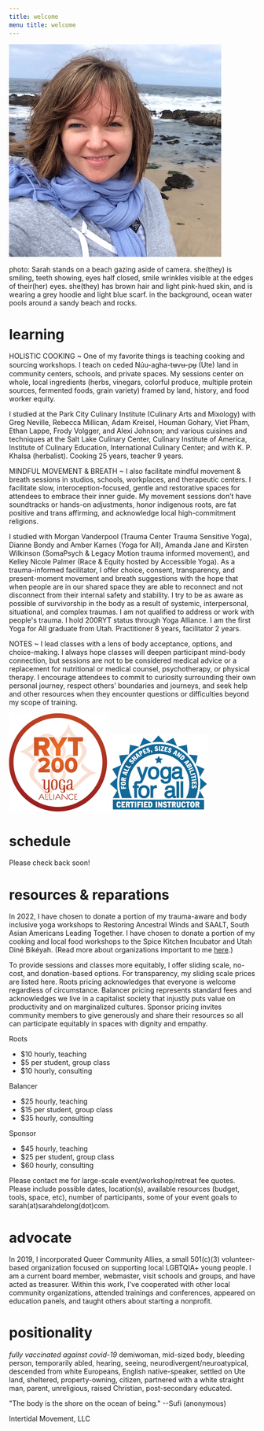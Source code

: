 ```yaml
---
title: welcome 
menu title: welcome
---
```



![me](/hihello.JPG)

photo: Sarah stands on a beach gazing aside of camera. she(they) is smiling, teeth showing, eyes half closed, smile wrinkles visible at the edges of their(her) eyes. she(they) has brown hair and light pink-hued skin, and is wearing a grey hoodie and light blue scarf. in the background, ocean water pools around a sandy beach and rocks.  

# learning 

HOLISTIC COOKING ~ One of my favorite things is teaching cooking and sourcing workshops. I teach on ceded Núu-agha-tʉvʉ-pʉ̱ (Ute) land in community centers, schools, and private spaces. My sessions center on whole, local ingredients (herbs, vinegars, colorful produce, multiple protein sources, fermented foods, grain variety) framed by land, history, and food worker equity. 

I studied at the Park City Culinary Institute (Culinary Arts and Mixology) with Greg Neville, Rebecca Millican, Adam Kreisel, Houman Gohary, Viet Pham, Ethan Lappe, Frody Volgger, and Alexi Johnson; and various cuisines and techniques at the Salt Lake Culinary Center, Culinary Institute of America, Institute of Culinary Education, International Culinary Center; and with K. P. Khalsa (herbalist). Cooking 25 years, teacher 9 years. 

MINDFUL MOVEMENT & BREATH ~ I also facilitate mindful movement & breath sessions in studios, schools, workplaces, and therapeutic centers. I facilitate slow, interoception-focused, gentle and restorative spaces for attendees to embrace their inner guide. My movement sessions don’t have soundtracks or hands-on adjustments, honor indigenous roots, are fat positive and trans affirming, and acknowledge local high-commitment religions.

I studied with Morgan Vanderpool (Trauma Center Trauma Sensitive Yoga), Dianne Bondy and Amber Karnes (Yoga for All), Amanda Jane and Kirsten Wilkinson (SomaPsych & Legacy Motion trauma informed movement), and Kelley Nicole Palmer (Race & Equity hosted by Accessible Yoga). As a trauma-informed facilitator, I offer choice, consent, transparency, and present-moment movement and breath suggestions with the hope that when people are in our shared space they are able to reconnect and not disconnect from their internal safety and stability. I try to be as aware as possible of survivorship in the body as a result of systemic, interpersonal, situational, and complex traumas. I am not qualified to address or work with people's trauma. I hold 200RYT status through Yoga Alliance. I am the first Yoga for All graduate from Utah. Practitioner 8 years, facilitator 2 years.    

NOTES ~ I lead classes with a lens of body acceptance, options, and choice-making. I always hope classes will deepen participant mind-body connection, but sessions are not to be considered medical advice or a replacement for nutritional or medical counsel, psychotherapy, or physical therapy. I encourage attendees to commit to curiosity surrounding their own personal journey, respect others’ boundaries and journeys, and seek help and other resources when they encounter questions or difficulties beyond my scope of training.  

![RYT200](/RYT200.png)     ![yogaforallinstructor](/yfa_badge_cyan_200.jpg)  

# schedule 

Please check back soon! 

# resources & reparations 

In 2022, I have chosen to donate a portion of my trauma-aware and body inclusive yoga workshops to Restoring Ancestral Winds and SAALT, South Asian Americans Leading Together. I have chosen to donate a portion of my cooking and local food workshops to the Spice Kitchen Incubator and Utah Diné Bikéyah. (Read more about organizations important to me [here](https://sarahdelong.com/solidarity).)

To provide sessions and classes more equitably, I offer sliding scale, no-cost, and donation-based options. For transparency, my sliding scale prices are listed here. Roots pricing acknowledges that everyone is welcome regardless of circumstance. Balancer pricing represents standard fees and acknowledges we live in a capitalist society that injustly puts value on productivity and on marginalized cultures. Sponsor pricing invites community members to give generously and share their resources so all can participate equitably in spaces with dignity and empathy. 

Roots 

- $10 hourly, teaching	
- $5 per student, group class 
- $10 hourly, consulting 

Balancer  

- $25 hourly, teaching 
- $15 per student, group class 
- $35 hourly, consulting 

Sponsor 

- $45 hourly, teaching
- $25 per student, group class
- $60 hourly, consulting

Please contact me for large-scale event/workshop/retreat fee quotes. Please include possible dates, location(s), available resources (budget, tools, space, etc), number of participants, some of your event goals to sarah(at)sarahdelong(dot)com. 


# advocate

In 2019, I incorporated Queer Community Allies, a small 501(c)(3) volunteer-based organization focused on supporting local LGBTQIA+ young people. I am a current board member, webmaster, visit schools and groups, and have acted as treasurer. Within this work, I've cooperated with other local community organizations, attended trainings and conferences, appeared on education panels, and taught others about starting a nonprofit. 

# positionality 

*fully vaccinated against covid-19* demiwoman, mid-sized body, bleeding person, temporarily abled, hearing, seeing, neurodivergent/neuroatypical, descended from white Europeans, English native-speaker, settled on Ute land, sheltered, property-owning, citizen, partnered with a white straight man, parent, unreligious, raised Christian, post-secondary educated. 



"The body is the shore on the ocean of being." --Sufi (anonymous)

Intertidal Movement, LLC
